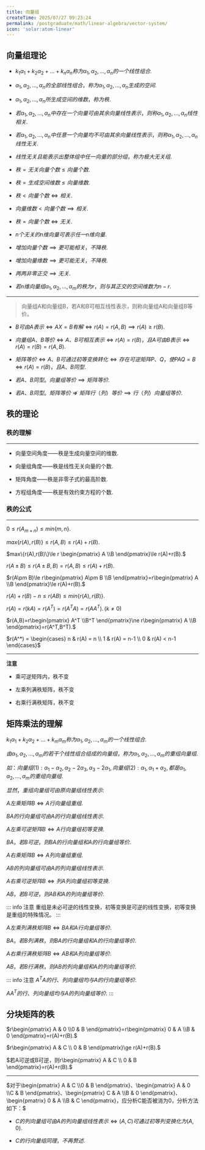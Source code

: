 ```yaml
---
title: 向量组
createTime: 2025/07/27 09:23:24
permalink: /postgraduate/math/linear-algebra/vector-system/
icon: 'solar:atom-linear'
---
```


## **向量组理论**

- $k_1α_1+k_2α_2+...+k_nα_n称为α_1,α_2,...,α_n的一个线性组合.$

- $α_1,α_2,...,α_n的全部线性组合，称为α_1,α_2,...,α_n生成的空间.$

- $α_1,α_2,...,α_n所生成空间的维数，称为秩.$

- $若α_1,α_2,...,α_n中存在一个向量可由其余向量线性表示，则称α_1,α_2,...,α_n线性相关.$

- $若α_1,α_2,...,α_n中任意一个向量均不可由其余向量线性表示，则称α_1,α_2,...,α_n线性无关.$

- $线性无关且能表示出整体组中任一向量的部分组，称为极大无关组.$

- $秩=无关向量个数\le 向量个数.$

- $秩=生成空间维数\le 向量维数.$

- $秩<向量个数\iff 相关.$

- $向量维数< 向量个数 \implies 相关.$

- $秩=向量个数\iff 无关.$

- $n个无关的n维向量可表示任一n维向量.$

- $增加向量个数\implies 更可能相关，不降秩.$

- $增加向量维数\implies 更可能无关，不降秩.$

- $两两非零正交\implies 无关.$

- $若n维向量组α_1,α_2,...,α_m的秩为r，则与其正交的空间维数为n-r.$

---

> 向量组A和向量组B，若A和B可相互线性表示，则称向量组A和向量组B等价。

- $B可由A表示\iff AX=B有解\iff r(A)=r(A,B)\implies r(A)\ge r(B).$

- $向量组A、B等价\iff A、B可相互表示\iff r(A)=r(B)，且A可由B表示\iff r(A)=r(B)=r(A,B).$

- $矩阵等价\iff A、B可通过初等变换转化\iff 存在可逆矩阵P、Q，使PAQ=B\iff r(A)=r(B)，且A、B同型.$

- $若A、B同型。向量组等价\implies 矩阵等价.$

- $若A、B同型。矩阵等价\not\Rightarrow 矩阵行（列）等价\implies 行（列）向量组等价.$

## **秩的理论**

### **秩的理解**

---

- 向量空间角度——秩是生成向量空间的维数.

- 向量组角度——秩是线性无关向量的个数.

- 矩阵角度——秩是非零子式的最高阶数.

- 方程组角度——秩是有效约束方程的个数.

### **秩的公式**

---

$0\le r(A_{m×n})\le min\{m,n\}.$

$max\{r(A),r(B)\}\le r(A,B)\le r(A)+r(B).$

$max\{r(A),r(B)\}\le r \begin{pmatrix} A \\B \end{pmatrix}\le r(A)+r(B).$

$r(A\pm B)\le r(A\pm B,B)=r(A,B)\le r(A)+r(B).$

$r(A\pm B)\le r\begin{pmatrix} A\pm B \\B \end{pmatrix}=r\begin{pmatrix} A \\B \end{pmatrix}\le r(A)+r(B).$

$r(A)+r(B)-n\le r(AB)\le min\{r(A),r(B)\}.$

$r(A)=r(kA)=r(A^T)=r(A^TA)=r(AA^T).\,(k\ne 0)$

$r(A,B)=r\begin{pmatrix} A^T \\B^T \end{pmatrix}\ne r\begin{pmatrix} A \\B \end{pmatrix}=r(A^T,B^T).$

$r(A^*) = \begin{cases} n & r(A) = n \\ 1 & r(A) = n-1 \\ 0 & r(A) < n-1 \end{cases}$

---

**注意**

- 乘可逆矩阵内，秩不变

- 左乘列满秩矩阵，秩不变

- 右乘行满秩矩阵，秩不变

## **矩阵乘法的理解**

$k_1α_1+k_2α_2+...+k_mα_m称为α_1,α_2,...,α_m的一个线性组合.$

$由α_1,α_2,...,α_m的若干个线性组合组成的向量组，称为α_1,α_2,...,α_m的重组向量组.$

$如：向量组(1):α_1-α_2,α_2-2α_3,α_3-2α_1,向量组(2):α_1, α_1+α_2,都是α_1,α_2,...,α_m的重组向量组.$

$显然，重组向量组可由原向量组线性表示:$

$A左乘矩阵B\iff A行向量组重组.$

$BA的行向量组可由A的行向量组线性表示.$

$A左乘可逆矩阵B\iff A行向量组初等变换.$

$BA，若B可逆，则BA的行向量组和A的行向量组等价.$

$A右乘矩阵B\iff A列向量组重组.$

$AB的列向量组可由A的列向量组线性表示.$

$A右乘可逆矩阵B\iff 列A列向量组初等变换.$

$AB，若B可逆，则AB和A的列向量组等价.$

::: info 注意
重组是未必可逆的线性变换，初等变换是可逆的线性变换，初等变换是重组的特殊情况。
:::

$A左乘列满秩矩阵B\iff BA和A行向量组等价.$

$BA，若B列满秩，则BA的行向量组和A的行向量组等价.$

$A右乘行满秩矩阵B\iff AB和A列向量组等价.$

$AB，若B行满秩，则AB的列向量组和A的列向量组等价.$

::: info 注意 
$A^TA的行、列向量组均与A的行向量组等价.$

$AA^T的行、列向量组均与A的列向量组等价.$
:::

## **分块矩阵的秩**

$r\begin{pmatrix} A & 0 \\0 & B \end{pmatrix}=r\begin{pmatrix} 0 & A \\B & 0 \end{pmatrix}=r(A)+r(B).$

$r\begin{pmatrix} A & C \\ 0 & B \end{pmatrix}\ge r(A)+r(B).$

$若A可逆或B可逆，则r\begin{pmatrix} A & C \\ 0 & B \end{pmatrix}=r(A)+r(B).$

---

$对于\begin{pmatrix} A & C \\0 & B \end{pmatrix}、\begin{pmatrix} A & 0 \\C & B \end{pmatrix}、\begin{pmatrix} C & A \\B & 0 \end{pmatrix}、\begin{pmatrix} 0 & A \\B & C \end{pmatrix}，应分析C能否被消为0，分析方法如下：$

- $C的列向量组可由A的列向量组线性表示\iff (A,C)可通过初等列变换化为(A,0).$

- $C的行向量组同理，不再赘述.$


